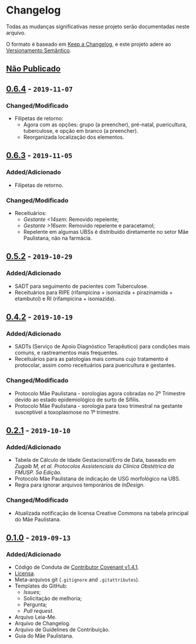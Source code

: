 # Changelog
Todas as mudanças significativas nesse projeto serão documentadas neste arquivo.

O formato é baseado em [Keep a Changelog](https://keepachangelog.com/en/1.0.0/), e este projeto adere ao [Versionamento Semântico](https://semver.org/spec/v2.0.0.html).

## [Não Publicado][Unreleased]

## [0.6.4] - `2019-11-07`

### Changed/Modificado
* Filipetas de retorno:
  - Agora com as opções: grupo (a preencher), pré-natal, puericultura, tuberculose, e opção em branco (a preencher).
  - Reorganizada localização dos elementos.

## [0.6.3] - `2019-11-05`

### Added/Adicionado
* Filipetas de retorno.

### Changed/Modificado
* Receituários:
  - *Gestante &lt;14sem*: Removido repelente;
  - *Gestante &gt;16sem*: Removido repelente e paracetamol;
  - Repelente em algumas UBSs é distribuído diretamente no setor Mãe Paulistana, não na farmácia.

## [0.5.2] - `2019-10-29`

### Added/Adicionado
* SADT para seguimento de pacientes com Tuberculose.
* Receituários para RIPE (rifampicina + isoniazida + pirazinamida + etambutol) e RI (rifampicina + isoniazida).

## [0.4.2] - `2019-10-19`

### Added/Adicionado
* SADTs (Serviço de Apoio Diagnóstico Terapêutico) para condições mais comuns, e rastreamentos mais frequentes.
* Receituários para as patologias mais comuns cujo tratamento é protocolar, assim como receituários para puericultura e gestantes.

### Changed/Modificado
* Protocolo Mãe Paulistana - sorologias agora cobradas no 2º Trimestre devido ao estado epidemiológico de surto de Sífilis.
* Protocolo Mãe Paulistana - sorologia para toxo trimestral na gestante susceptível a toxoplasmose no 1º trimestre.

## [0.2.1] - `2019-10-10`

### Added/Adicionado
* Tabela de Cálculo de Idade Gestacional/Erro de Data, baseado em *Zugaib M, et al. Protocolos Assistenciais da Clínica Obstétrica da FMUSP. 5a Edição.*
* Protocolo Mãe Paulistana de indicação de USG morfológico na UBS.
* Regra para ignorar arquivos temporários de *InDesign*.

### Changed/Modificado
* Atualizada notificação de licensa Creative Commons na tabela principal do Mãe Paulistana.

## [0.1.0] - `2019-09-13`

### Added/Adicionado
* Código de Conduta de [Contributor Covenant v1.4.1](https://www.contributor-covenant.org/).
* [Licensa](LICENSE.md).
* Meta-arquivos git (`.gitignore` and `.gitattributes`).
* Templates do GitHub:
  - *Issues*;
  - Solicitação de melhoria;
  - Pergunta;
  - *Pull request*.
* Arquivo Leia-Me.
* Arquivo de Changelog.
* Arquivo de Guidelines de Contribuição.
* Guia do Mãe Paulistana.

[Unreleased]: https://github.com/Nereare/guias-ubs/compare/v0.6.4...HEAD
[0.6.4]: https://github.com/Nereare/guias-ubs/compare/v0.6.3...v0.6.4
[0.6.3]: https://github.com/Nereare/guias-ubs/compare/v0.5.2...v0.6.3
[0.5.2]: https://github.com/Nereare/guias-ubs/compare/v0.4.2...v0.5.2
[0.4.2]: https://github.com/Nereare/guias-ubs/compare/v0.2.1...v0.4.2
[0.2.1]: https://github.com/Nereare/guias-ubs/compare/v0.1.0...v0.2.1
[0.1.0]: https://github.com/Nereare/guias-ubs/releases/tag/v0.0.1

